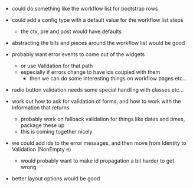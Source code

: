 
- could do something like the workflow list for bootstrap rows
- could add a config type with a default value for the workflow list steps
  - the ctx, pre and post would have defaults
- abstracting the bits and pieces around the workflow list would be good

- probably want error events to come out of the widgets
  - or use Validation for that path
  - especially if errors change to have ids coupled with them
    - then we can do some interesting things on workflow pages etc...

- radio button validation needs some special handling with classes etc...

- work out how to ask for validation of forms, and how to work with the information that returns
  - probably work on fallback validation for things like dates and times, package these up
  - this is coming together nicely

- we could add ids to the error messages, and then move from Identity to Validation (NonEmpty e)
  - would probably want to make id propagation a bit harder to get wrong

- better layout options would be good
